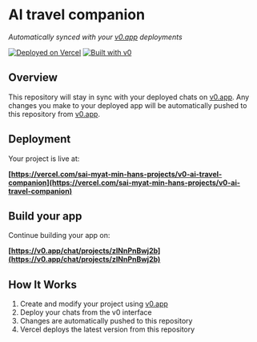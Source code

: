# AI travel companion

*Automatically synced with your [v0.app](https://v0.app) deployments*

[![Deployed on Vercel](https://img.shields.io/badge/Deployed%20on-Vercel-black?style=for-the-badge&logo=vercel)](https://vercel.com/sai-myat-min-hans-projects/v0-ai-travel-companion)
[![Built with v0](https://img.shields.io/badge/Built%20with-v0.app-black?style=for-the-badge)](https://v0.app/chat/projects/zlNnPnBwj2b)

## Overview

This repository will stay in sync with your deployed chats on [v0.app](https://v0.app).
Any changes you make to your deployed app will be automatically pushed to this repository from [v0.app](https://v0.app).

## Deployment

Your project is live at:

**[https://vercel.com/sai-myat-min-hans-projects/v0-ai-travel-companion](https://vercel.com/sai-myat-min-hans-projects/v0-ai-travel-companion)**

## Build your app

Continue building your app on:

**[https://v0.app/chat/projects/zlNnPnBwj2b](https://v0.app/chat/projects/zlNnPnBwj2b)**

## How It Works

1. Create and modify your project using [v0.app](https://v0.app)
2. Deploy your chats from the v0 interface
3. Changes are automatically pushed to this repository
4. Vercel deploys the latest version from this repository